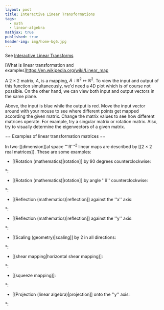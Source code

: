 ```yaml
---
layout: post
title: Interactive Linear Transformations
tags:
  - math
  - linear-algebra
mathjax: true
published: true
header-img: img/home-bg6.jpg
---
```


See [Interactive Linear Transforms](http://notmatthancock.github.io/software/interactive-linear-transforms/)


[What is linear transformation and examples]https://en.wikipedia.org/wiki/Linear_map


<!-- more -->



A $2 \times 2$ matrix, $A$, is a mapping, $A: \mathbb{R}^2 \mapsto \mathbb{R}^2$. To view the input and output of this function simultaneously, we'd need a 4D plot which is of course not possible. On the other hand, we can view both input and output vectors in the same plane.

Above, the input is blue while the output is red. Move the input vector around with your mouse to see where different points get mapped according the given matrix. Change the matrix values to see how different matrices operate. For example, try a singular matrix or rotation matrix. Also, try to visually determine the eigenvectors of a given matrix.


== Examples of linear transformation matrices ==


In two-[[dimension]]al space '''R'''<sup>2</sup> linear maps are described by [[2 × 2 real matrices]]. These are some examples:

* [[Rotation (mathematics)|rotation]] by 90 degrees counterclockwise:

*: <math>\mathbf{A}=\begin{pmatrix}0 & -1\\ 1 & 0\end{pmatrix}</math>

* [[Rotation (mathematics)|rotation]] by angle ''θ'' counterclockwise:

*: <math>\mathbf{A}=\begin{pmatrix}\cos\theta & -\sin\theta \\ \sin\theta & \cos\theta \end{pmatrix}</math>

* [[Reflection (mathematics)|reflection]] against the ''x'' axis:

*: <math>\mathbf{A}=\begin{pmatrix}1 & 0\\ 0 & -1\end{pmatrix}</math>

* [[Reflection (mathematics)|reflection]] against the ''y'' axis:

*: <math>\mathbf{A}=\begin{pmatrix}-1 & 0\\ 0 & 1\end{pmatrix}</math>

* [[Scaling (geometry)|scaling]] by 2 in all directions:

*: <math>\mathbf{A}=\begin{pmatrix}2 & 0\\ 0 & 2\end{pmatrix}</math>

* [[shear mapping|horizontal shear mapping]]:

*: <math>\mathbf{A}=\begin{pmatrix}1 & m\\ 0 & 1\end{pmatrix}</math>

* [[squeeze mapping]]:

*: <math>\mathbf{A}=\begin{pmatrix}k & 0\\ 0 & 1/k\end{pmatrix}</math>

* [[Projection (linear algebra)|projection]] onto the ''y'' axis:

*: <math>\mathbf{A}=\begin{pmatrix}0 & 0\\ 0 & 1\end{pmatrix}.</math>












